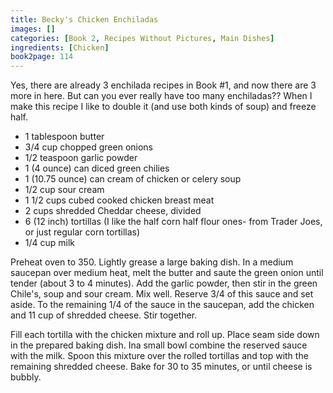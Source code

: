 ```yaml
---
title: Becky's Chicken Enchiladas
images: []
categories: [Book 2, Recipes Without Pictures, Main Dishes]
ingredients: [Chicken]
book2page: 114
---
```


Yes, there are already 3 enchilada recipes in Book #1, and now there are 3 more in here. But can you ever really have too many enchiladas?? When I make this recipe I like to double it (and use both kinds of soup) and freeze half. 

- 1 tablespoon butter
- 3/4 cup chopped green onions
- 1/2 teaspoon garlic powder
- 1 (4 ounce) can diced green chilies
- 1 (10.75 ounce) can cream of chicken or celery soup
- 1/2 cup sour cream
- 1 1/2 cups cubed cooked chicken breast meat
- 2 cups shredded Cheddar cheese, divided
- 6 (12 inch) tortillas (I like the half corn half flour ones- from Trader Joes, or just regular corn tortillas)
- 1/4 cup milk

Preheat oven to 350. Lightly grease a large baking dish. 
In a medium saucepan over medium heat, melt the butter and saute the green onion until tender (about 3 to 4 minutes). Add the garlic powder, then stir in the green Chile's, soup and sour cream. Mix well. Reserve 3/4 of this sauce and set aside. To the remaining 1/4 of the sauce in the saucepan, add the chicken and 11 cup of shredded cheese. Stir together. 

Fill each tortilla with the chicken mixture and roll up. Place seam side down in the prepared baking dish. Ina small bowl combine the reserved sauce with the milk. Spoon this mixture over the rolled tortillas and top with the remaining shredded cheese. Bake for 30 to 35 minutes, or until cheese is bubbly.